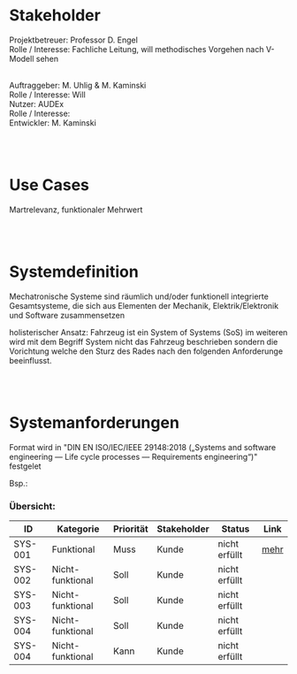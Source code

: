 # Stakeholder
Projektbetreuer: Professor D. Engel <br>
    Rolle / Interesse: Fachliche Leitung, will methodisches Vorgehen nach V-Modell sehen

<br>
Auftraggeber: M. Uhlig  & M. Kaminski<br>
    Rolle / Interesse: Will 

<br>
Nutzer: AUDEx <br>
    Rolle / Interesse:

<br>
Entwickler: M. Kaminski


<br><br>

# Use Cases
Martrelevanz, funktionaler Mehrwert

<br><br>

# Systemdefinition
Mechatronische Systeme sind räumlich und/oder funktionell integrierte Gesamtsysteme, die sich aus Elementen der Mechanik, Elektrik/Elektronik und Software zusammensetzen
    
holisterischer Ansatz: Fahrzeug ist ein System of Systems (SoS) im weiteren wird mit dem Begriff System nicht das Fahrzeug beschrieben sondern die Vorichtung welche den Sturz des Rades nach den folgenden Anforderunge beeinflusst.

<br><br>


# Systemanforderungen
Format wird in "DIN EN ISO/IEC/IEEE 29148:2018 („Systems and software engineering — Life cycle processes — Requirements engineering“)" festgelet

Bsp.: 

### Übersicht:

| ID      | Kategorie        | Priorität | Stakeholder | Status        | Link                             |
|---------|------------------|-----------|-------------|---------------|----------------------------------|
| SYS-001 | Funktional       | Muss      | Kunde       | nicht erfüllt | [mehr](requirements/SYS-001.md)  |
| SYS-002 | Nicht-funktional | Soll      | Kunde       | nicht erfüllt |
| SYS-003 | Nicht-funktional | Soll      | Kunde       | nicht erfüllt |
| SYS-004 | Nicht-funktional | Soll      | Kunde       | nicht erfüllt |
| SYS-004 | Nicht-funktional | Kann      | Kunde       | nicht erfüllt |